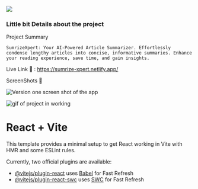 
![](https://media.giphy.com/media/3oKHWzcOjMjbBETa5W/giphy.gif)

### Little bit Details about the project 

Project Summary

`SumrizeXpert: Your AI-Powered Article Summarizer. Effortlessly condense lengthy articles into concise, informative summaries. Enhance your reading experience, save time, and gain insights.`

Live Link 🔗 : https://sumrize-xpert.netlify.app/

ScreenShots 📸

![Version one screen shot of the app](/SumrizeXpert/public/SumrizeXpert.png)


![gif of project in working](/SumrizeXpert/public/SumrizeXpert%20GIF.gif)




# React + Vite

This template provides a minimal setup to get React working in Vite with HMR and some ESLint rules.

Currently, two official plugins are available:

- [@vitejs/plugin-react](https://github.com/vitejs/vite-plugin-react/blob/main/packages/plugin-react/README.md) uses [Babel](https://babeljs.io/) for Fast Refresh
- [@vitejs/plugin-react-swc](https://github.com/vitejs/vite-plugin-react-swc) uses [SWC](https://swc.rs/) for Fast Refresh


